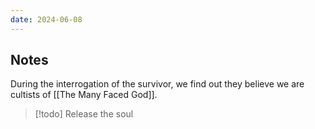 ```yaml
---
date: 2024-06-08
---
```

## Notes

During the interrogation of the survivor, we find out they believe we are cultists of [[The Many Faced God]].

> [!todo] Release the soul